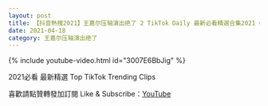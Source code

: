 ```yaml
---
layout: post
title: 【抖音熱搜2021】王嘉尔压轴演出绝了 2 TikTok Daily 最新必看精選合集2021 04 18
date: 2021-04-18
category: 王嘉尔压轴演出绝了
---
```


{% include youtube-video.html id="3007E6BbJig" %}

2021必看 最新精選 Top TikTok Trending Clips

喜歡請點贊轉發加訂閱 Like & Subscribe：[YouTube](https://www.youtube.com/channel/UCAoR7VcanIPd04uEq_GIylA/videos)


